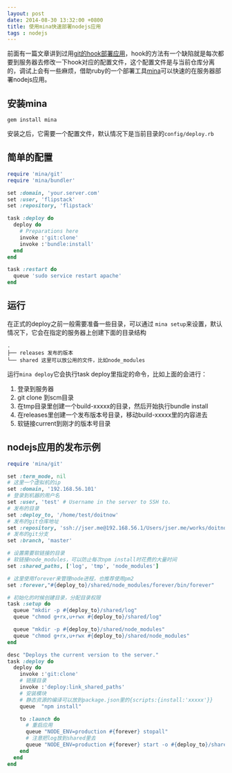 ```yaml
---
layout: post
date: 2014-08-30 13:32:00 +0800
title: 使用mina快速部署nodejs应用
tags : nodejs
---
```


前面有一篇文章讲到过用[git的hook部署应用](http://jser.me/2013/12/29/%E5%88%A9%E7%94%A8git%E5%BF%AB%E9%80%9F%E9%83%A8%E7%BD%B2%E8%BF%9C%E7%A8%8B%E6%9C%8D%E5%8A%A1%E5%99%A8.html)，hook的方法有一个缺陷就是每次都要到服务器去修改一下hook对应的配置文件，这个配置文件是与当前仓库分离的，调试上会有一些麻烦，借助ruby的一个部署工具[mina](http://nadarei.co/mina/)可以快速的在服务器部署nodejs应用。

## 安装mina

```
gem install mina
```

安装之后，它需要一个配置文件，默认情况下是当前目录的`config/deploy.rb`

## 简单的配置

```ruby
require 'mina/git'
require 'mina/bundler'

set :domain, 'your.server.com'
set :user, 'flipstack'
set :repository, 'flipstack'

task :deploy do
  deploy do
    # Preparations here
    invoke :'git:clone'
    invoke :'bundle:install'
  end
end

task :restart do
  queue 'sudo service restart apache'
end
```

## 运行

在正式的deploy之前一般需要准备一些目录，可以通过 `mina setup`来设置，默认情况下，它会在指定的服务器上创建下面的目录结构

```
.
├── releases 发布的版本
└── shared 这里可以放公用的文件，比如node_modules
```

运行`mina deploy`它会执行task deploy里指定的命令，比如上面的会进行：

1. 登录到服务器
1. git clone 到scm目录
1. 在tmp目录里创建一个build-xxxxx的目录，然后开始执行bundle install
1. 在releases里创建一个发布版本号目录，移动build-xxxxx里的内容进去
1. 软链接current到刚才的版本号目录

## nodejs应用的发布示例

```ruby
require 'mina/git'

set :term_mode, nil
# 这里一个虚拟机的ip
set :domain, '192.168.56.101'
# 登录到机器的用户名
set :user, 'test' # Username in the server to SSH to.
# 发布的目录
set :deploy_to, '/home/test/doitnow'
# 发布的git仓库地址
set :repository, 'ssh://jser.me@192.168.56.1/Users/jser.me/works/doitnow'
# 发布的git分支
set :branch, 'master'

# 设置需要软链接的目录
# 软链接node_modules，可以防止每次npm install时花费的大量时间
set :shared_paths, ['log', 'tmp', 'node_modules']

# 这里使用forever来管理node进程，也推荐使用pm2
set :forever,"#{deploy_to}/shared/node_modules/forever/bin/forever"

# 初始化的时候创建目录，分配目录权限
task :setup do
  queue "mkdir -p #{deploy_to}/shared/log"
  queue "chmod g+rx,u+rwx #{deploy_to}/shared/log"

  queue "mkdir -p #{deploy_to}/shared/node_modules"
  queue "chmod g+rx,u+rwx #{deploy_to}/shared/node_modules"
end

desc "Deploys the current version to the server."
task :deploy do
  deploy do
    invoke :'git:clone'
    # 链接目录
    invoke :'deploy:link_shared_paths'
    # 安装模块
    # 静态资源的编译可以放到package.json里的{scripts:{install:'xxxxx'}}
    queue  "npm install"

    to :launch do
      # 重启应用
      queue "NODE_ENV=production #{forever} stopall"
      # 注意把log放到shared里去
      queue "NODE_ENV=production #{forever} start -o #{deploy_to}/shared/log/output.log -e #{deploy_to}/shared/log/error.log -a app.js "
    end
  end
end
```
